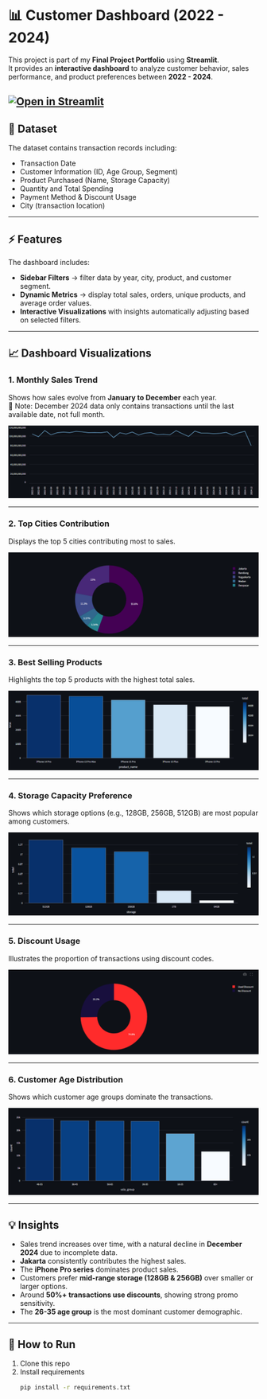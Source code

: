 # 📊 Customer Dashboard (2022 - 2024)

This project is part of my **Final Project Portfolio** using **Streamlit**.  
It provides an **interactive dashboard** to analyze customer behavior, sales performance, and product preferences between **2022 - 2024**.

[![Open in Streamlit](https://static.streamlit.io/badges/streamlit_badge_black_white.svg)](https://roy-build-stream.streamlit.app//)
---

## 📂 Dataset
The dataset contains transaction records including:
- Transaction Date  
- Customer Information (ID, Age Group, Segment)  
- Product Purchased (Name, Storage Capacity)  
- Quantity and Total Spending  
- Payment Method & Discount Usage  
- City (transaction location)

---

## ⚡ Features
The dashboard includes:
- **Sidebar Filters** → filter data by year, city, product, and customer segment.  
- **Dynamic Metrics** → display total sales, orders, unique products, and average order values.  
- **Interactive Visualizations** with insights automatically adjusting based on selected filters.  

---

## 📈 Dashboard Visualizations

### 1. Monthly Sales Trend
Shows how sales evolve from **January to December** each year.  
📌 Note: December 2024 data only contains transactions until the last available date, not full month.  

![Sales Trend](images/sales_trend.png)

---

### 2. Top Cities Contribution
Displays the top 5 cities contributing most to sales.  

![Top Cities](images/Cities.png)

---

### 3. Best Selling Products
Highlights the top 5 products with the highest total sales.  

![Top Products](images/products.png)

---

### 4. Storage Capacity Preference
Shows which storage options (e.g., 128GB, 256GB, 512GB) are most popular among customers.  

![Storage](images/storage.png)

---

### 5. Discount Usage
Illustrates the proportion of transactions using discount codes.  

![Discount Usage](images/use_discount.png)

---

### 6. Customer Age Distribution
Shows which customer age groups dominate the transactions.  

![Age Distribution](images/age.png)

---

## 💡 Insights
- Sales trend increases over time, with a natural decline in **December 2024** due to incomplete data.  
- **Jakarta** consistently contributes the highest sales.  
- The **iPhone Pro series** dominates product sales.  
- Customers prefer **mid-range storage (128GB & 256GB)** over smaller or larger options.  
- Around **50%+ transactions use discounts**, showing strong promo sensitivity.  
- The **26-35 age group** is the most dominant customer demographic.  

---

## 🚀 How to Run
1. Clone this repo  
2. Install requirements  
   ```bash
   pip install -r requirements.txt
